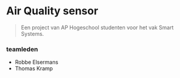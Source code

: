 # Air Quality sensor

> Een project van AP Hogeschool studenten voor het vak Smart Systems.

### teamleden
* Robbe Elsermans
* Thomas Kramp

